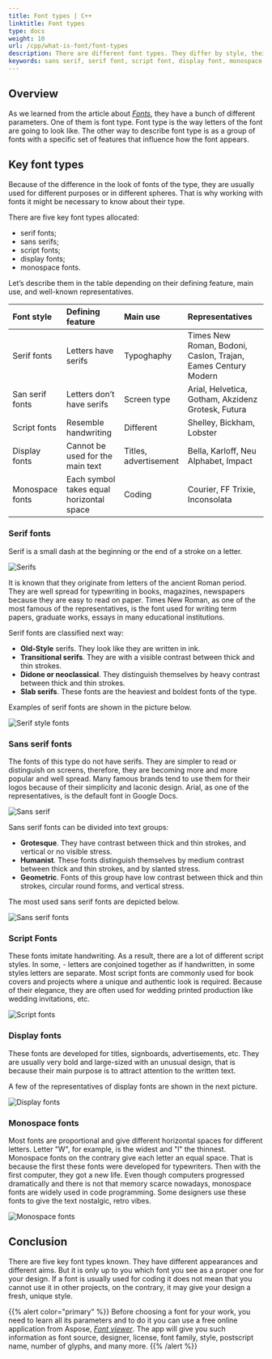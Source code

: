 ```yaml
---
title: Font types | C++
linktitle: Font types
type: docs
weight: 10
url: /cpp/what-is-font/font-types
description: There are different font types. They differ by style, their purpose, etc. Learn their styles before choosing the ones you need for your interface.
keywords: sans serif, serif font, script font, display font, monospace font, font type
---
```


## Overview ##

As we learned from the article about [*Fonts*](https://docs.aspose.com/font/cpp/what-is-font/), they have a bunch of different parameters. One of them is font type. 
Font type is the way letters of the font are going to look like. 
The other way to describe font type is as a group of fonts with a specific set of features that influence how the font appears.

## Key font types ##
Because of the difference in the look of fonts of the type, they are usually used for different purposes or in different spheres. That is why working with fonts it might be necessary to know about their type. 

There are five key font types allocated:
- serif fonts;
- sans serifs;
- script fonts;
- display fonts;
- monospace fonts.

Let’s describe them in the table depending on their defining feature, main use, and well-known representatives.


| **Font style**| **Defining feature**| **Main use**| **Representatives**|
| :- | :- |:- | :- |
|Serif fonts|Letters have serifs|Typoghaphy|Times New Roman, Bodoni, Caslon, Trajan, Eames Century Modern|
|San serif fonts|Letters don’t have serifs|Screen type|Arial, Helvetica, Gotham, Akzidenz Grotesk, Futura|
|Script fonts|Resemble handwriting|Different|Shelley, Bickham, Lobster|
|Display fonts|Cannot be used for the main text|Titles, advertisement|Bella, Karloff, Neu Alphabet, Impact|
|Monospace fonts|Each symbol takes equal horizontal space|Coding|Courier, FF Trixie, Inconsolata|

### Serif fonts ###
Serif is a small dash at the beginning or the end of a stroke on a letter. 

![Serifs](serifs.png)

It is known that they originate from letters of the ancient Roman period. They are well spread for typewriting in books, magazines, newspapers because they are easy to read on paper. Times New Roman, as one of the most famous of the representatives, is the font used for writing term papers, graduate works, essays in many educational institutions. 

Serif fonts are classified next way:
- **Old-Style** serifs. They look like they are written in ink.
- **Transitional serifs**. They are with a visible contrast between thick and thin strokes.
- **Didone or neoclassical**. They distinguish themselves by heavy contrast between thick and thin strokes.
- **Slab serifs**. These fonts are the heaviest and boldest fonts of the type.

Examples of serif fonts are shown in the picture below.

![Serif style fonts](serif_fonts.png)
### Sans serif fonts ###

The fonts of this type do not have serifs. They are simpler to read or distinguish on screens, therefore, they are becoming more and more popular and well spread. Many famous brands tend to use them for their logos because of their simplicity and laconic design.
Arial, as one of the representatives, is the default font in Google Docs.

![Sans serif](sans_serif.png)

Sans serif fonts can be divided into text groups:
- **Grotesque**. They have contrast between thick and thin strokes, and vertical or no visible stress.
- **Humanist**. These fonts distinguish themselves by medium contrast between thick and thin strokes, and by slanted stress.
- **Geometric**. Fonts of this group have low contrast between thick and thin strokes, circular round forms, and vertical stress.

The most used sans serif fonts are depicted below.

![Sans serif fonts](sans_serif_fonts.png)

### Script Fonts ###

These fonts imitate handwriting. As a result, there are a lot of different script styles. In some, - letters are conjoined together as if handwritten, in some styles letters are separate. 
Most script fonts are commonly used for book covers and projects where a unique and authentic look is required. 
Because of their elegance, they are often used for wedding printed production like wedding invitations, etc.

![Script fonts](script_fonts.png)

### Display fonts ###

These fonts are developed for titles, signboards, advertisements, etc. They are usually very bold and large-sized with an unusual design, that is because their main purpose is to attract attention to the written text. 

A few of the representatives of display fonts are shown in the next picture.

![Display fonts](display_fonts.png)

### Monospace fonts ###

Most fonts are proportional and give different horizontal spaces for different letters. Letter "W", for example, is the widest and "l" the thinnest. Monospace fonts on the contrary give each letter an equal space. That is because the first these fonts were developed for typewriters. Then with the first computer, they got a new life. Even though computers progressed dramatically and there is not that memory scarce nowadays, monospace fonts are widely used in code programming. Some designers use these fonts to give the text nostalgic, retro vibes.

![Monospace fonts](monospace_fonts.png)

## Conclusion ##


There are five key font types known. They have different appearances and different aims. But it is only up to you which font you see as a proper one for your design. If a font is usually used for coding it does not mean that you cannot use it in other projects, on the contrary, it may give your design a fresh, unique style.

{{% alert color="primary" %}}
Before choosing a font for your work, you need to learn all its parameters and to do it you can use a free online application from Aspose, [*Font viewer*](https://products.aspose.app/font/viewer). The app will give you such information as font source, designer, license, font family, style, postscript name, number of glyphs, and many more.
{{% /alert %}}

